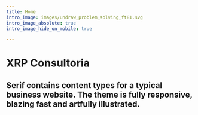 ```yaml
---
title: Home
intro_image: images/undraw_problem_solving_ft81.svg
intro_image_absolute: true
intro_image_hide_on_mobile: true

---
```

# XRP Consultoria

## Serif contains content types for a typical business website. The theme is fully responsive, blazing fast and artfully illustrated.
